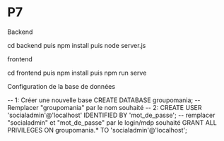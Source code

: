 # P7


Backend

cd backend puis npm install puis node server.js


frontend

cd frontend puis npm install puis npm run serve


Configuration de la base de données

-- 1: Créer une nouvelle base
CREATE DATABASE groupomania; -- Remplacer "groupomania" par le nom souhaité
-- 2: 
CREATE USER 'socialadmin'@'localhost' IDENTIFIED BY 'mot_de_passe'; -- remplacer "socialadmin" et "mot_de_passe" par le login/mdp souhaité
GRANT ALL PRIVILEGES ON groupomania.* TO 'socialadmin'@'localhost';
